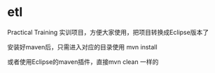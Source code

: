 # etl
Practical Training
实训项目，方便大家使用，把项目转换成Eclipse版本了

安装好maven后，只需进入对应的目录使用
mvn install

或者使用Eclipse的maven插件，直接mvn clean 一样的

